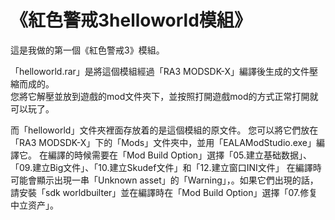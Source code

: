 # 《紅色警戒3helloworld模組》
這是我做的第一個《紅色警戒3》模組。  
  
「helloworld.rar」是將這個模組經過「RA3 MODSDK-X」編譯後生成的文件壓縮而成的。  
您將它解壓並放到遊戲的mod文件夾下，並按照打開遊戲mod的方式正常打開就可以玩了。
  
而「helloworld」文件夾裡面存放着的是這個模組的原文件。
您可以將它們放在「RA3 MODSDK-X」下的「Mods」文件夾中，並用「EALAModStudio.exe」編譯它。
在編譯的時候需要在「Mod Build Option」選擇「05.建立基础数据」、「09.建立Big文件」、「10.建立Skudef文件」和「12.建立窗口INI文件」
在編譯時可能會顯示出現一串「Unknown asset」的「Warning」，。如果它們出現的話，請安裝「sdk worldbuilter」並在編譯時在「Mod Build Option」選擇「07.修复中立资产」。

